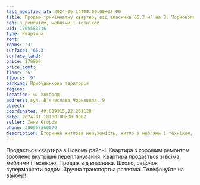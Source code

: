 ```yaml
---
last_modified_at: 2024-06-14T00:00:00+02:00
title: Продаю трикімнатну квартиру від власника 65.3 м² на В. Чорновола
seo: з ремонтом, меблями і технікою
uid: 1705583516
type: Квартира
rent:
rooms: '3'
surface: '65.3'
surface_land:
price: $79900
price_sqmt:
floor: '5'
floors: '9'
parking: Прибудинкова територія
region:
location: м. Ужгород
address: вул. В'ячеслава Чорновола, 9
object:
coordinates: 48.609315,22.261128
date: 2024-01-18T00:00:00.000Z
seller: Інна Єгоров
phone: 380958360070
description: Вторинна житлова нерухомість, житло з меблями і технікою, придатне і готове для проживання
---
```


Продається квартира в Новому районі. Квартира з хорошим ремонтом зроблено внутрішні перепланування. Квартира продається зі всіма меблями і технікою. Продаж від власника. Школо, садочок супермаркети рядом. Зручна транспортна розвязка. Телефонуйте на вайбер!

